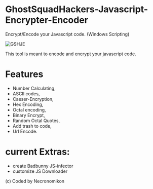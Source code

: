 
# GhostSquadHackers-Javascript-Encrypter-Encoder
Encrypt/Encode your Javascript code. (Windows Scripting)

![GSHJE](https://user-images.githubusercontent.com/51238001/59324548-dff46c00-8cce-11e9-8151-1562bdfe5b82.PNG)

This tool is meant to encode and encrypt your javascript code.

# Features 
- Number Calculating,
- ASCII codes,
- Caeser-Encryption,
- Hex Encoding,
- Octal encoding,
- Binary Encrypt,
- Random Octal Quotes,
- Add trash to code,
- Url Encode.

# current Extras:
- create Badbunny JS-infector
- customize JS Downloader

(c) Coded by Necronomikon
